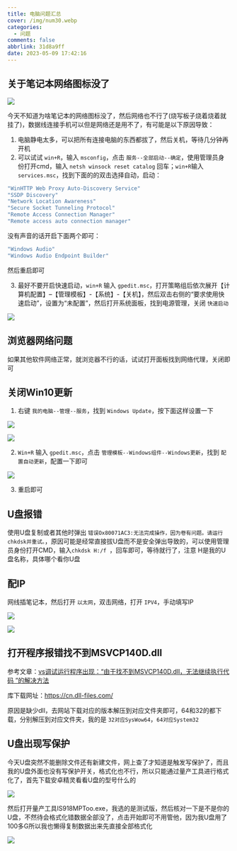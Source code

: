 ```yaml
---
title: 电脑问题汇总
cover: /img/num30.webp
categories:
  - 问题
comments: false
abbrlink: 31d8a9ff
date: 2023-05-09 17:42:16
---
```




## 关于笔记本网络图标没了

![](https://image-1309791158.cos.ap-guangzhou.myqcloud.com/其他/QQ截图20230509182926.webp)

今天不知道为啥笔记本的网络图标没了，然后网络也不行了(烧写板子烧着烧着就挂了)，数据线连接手机可以但是网络还是用不了，有可能是以下原因导致：

1. 电脑静电太多，可以把所有连接电脑的东西都拔了，然后关机，等待几分钟再开机
2. 可以试试 `win+R`，输入 `msconfig`，点击 `服务--全部启动--确定`，使用管理员身份打开cmd，输入 `netsh winsock reset catalog` 回车；`win+R`输入 `services.msc`，找到下面的的双击选择自动，启动：

```bash
"WinHTTP Web Proxy Auto-Discovery Service"
"SSDP Discovery"
"Network Location Awareness"
"Secure Socket Tunneling Protocol"
"Remote Access Connection Manager"
"Remote access auto connection manager"
```

没有声音的话开启下面两个即可：

```bash
"Windows Audio"
"Windows Audio Endpoint Builder"
```

然后重启即可

3. 最好不要开启快速启动，`win+R` 输入 `gpedit.msc`，打开策略组后依次展开【计算机配置】–【管理模板】-【系统】-【关机】，然后双击右侧的“要求使用快速启动”，设置为“未配置”，然后打开系统面板，找到电源管理，关闭 `快速启动`

![](https://image-1309791158.cos.ap-guangzhou.myqcloud.com/其他/QQ截图20230509182545.webp)

## 浏览器网络问题

如果其他软件网络正常，就浏览器不行的话，试试打开面板找到网络代理，关闭即可



## 关闭Win10更新

1. 右键 `我的电脑--管理--服务`，找到 `Windows Update`，按下面这样设置一下

![](https://image-1309791158.cos.ap-guangzhou.myqcloud.com/其他/QQ截图20230510084608.webp)

![](https://image-1309791158.cos.ap-guangzhou.myqcloud.com/其他/QQ截图20230510084643.webp)

2. `Win+R` 输入 `gpedit.msc`，点击 `管理模板--Windows组件--Windows更新`，找到 `配置自动更新`，配置一下即可

![](https://image-1309791158.cos.ap-guangzhou.myqcloud.com/其他/QQ截图20230510090759.webp)

3. 重启即可



## U盘报错

使用U盘复制或者其他时弹出 `错误Ox80071AC3:无法完成操作，因为卷有问题。请运行chkdsk并重试。`，原因可能是经常直接拔U盘而不是安全弹出导致的，可以使用管理员身份打开CMD，输入`chkdsk H:/f `，回车即可，等待就行了，注意 H是我的U盘名称，具体哪个看你U盘



## 配IP

网线插笔记本，然后打开 `以太网`，双击网络，打开 `IPV4`，手动填写IP

![](https://image-1309791158.cos.ap-guangzhou.myqcloud.com/其他/QQ截图20230601130118.webp)

![](https://image-1309791158.cos.ap-guangzhou.myqcloud.com/其他/QQ截图20230601130236.webp)



## 打开程序报错找不到MSVCP140D.dll

参考文章：[vs调试运行程序出现：“由于找不到MSVCP140D.dll，无法继续执行代码 ”的解决方法](https://blog.csdn.net/qq_44658096/article/details/126218364?ops_request_misc=%257B%2522request%255Fid%2522%253A%2522168969007816800182721091%2522%252C%2522scm%2522%253A%252220140713.130102334..%2522%257D&request_id=168969007816800182721091&biz_id=0&utm_medium=distribute.pc_search_result.none-task-blog-2~blog~top_click~default-1-126218364-null-null.268^v1^koosearch&utm_term=%E7%94%B1%E4%BA%8E%E6%89%BE%E4%B8%8D%E5%88%B0MSVCP140D.dll&spm=1018.2226.3001.4450)

库下载网址：https://cn.dll-files.com/

原因是缺少dll，去网站下载对应的版本解压到对应文件夹即可，64和32的都下载，分别解压到对应文件夹，我的是 `32对应SysWow64`，`64对应System32`



## U盘出现写保护

今天U盘突然不能删除文件还有新建文件，网上查了才知道是触发写保护了，而且我的U盘外面也没有写保护开关，格式化也不行，所以只能通过量产工具进行格式化了，首先下载安卓精灵看看U盘的型号什么的

![](https://image-1309791158.cos.ap-guangzhou.myqcloud.com/其他/QQ截图20230919172547.webp)

然后打开量产工具IS918MPToo.exe，我选的是测试版，然后核对一下是不是你的U盘，不然待会格式化错数据全部没了，点击开始即可不用管他，因为我U盘用了100多G所以我也懒得复制数据出来先直接全部格式化

![](https://image-1309791158.cos.ap-guangzhou.myqcloud.com/其他/QQ截图20230919172905.webp)